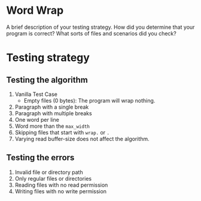 # Word Wrap

A brief description of your testing strategy. How did you determine that your program is
correct? What sorts of files and scenarios did you check?

# Testing strategy

## Testing the algorithm
1. Vanilla Test Case
    -   Empty files (0 bytes): The program will wrap nothing.
2. Paragraph with a single break
3. Paragraph with multiple breaks
4. One word per line
5. Word more than the ```max_width```
6. Skipping files that start with ```wrap.``` or ```.```
7. Varying read buffer-size does not affect the algorithm.


## Testing the errors
1. Invalid file or directory path
2. Only regular files or directories
3. Reading files with no read permission
4. Writing files with no write permission